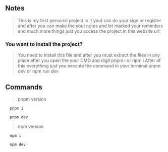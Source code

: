 ## Notes

> This is my first personal project in it yout can do your sign or register and after you can make the yout notes and let marked your reminders and much more things just you access the project in this website url:


### You want to install the project?

> You need to install this file and after you must extract the files in any place after you open the your CMD and digit pnpm i or npm i
> After of this everything just you execute the command in your terminal pnpm dev or npm run dev

## Commands

> pnpm version

```
  pnpm i
```

```
  pnpm dev
```

> npm version

```
  npm i
```

```
  npm dev
```

